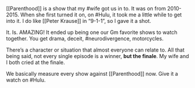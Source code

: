 [[Parenthood]] is a show that my #wife got us in to. It was on from 2010-2015. When she first turned it on, on #Hulu, it took me a little while to get into it. I do like [[Peter Krause]] in “9-1-1”, so I gave it a shot. 

It. Is. AMAZING! It ended up being one our Gm favorite shows to watch together. You get drama, deceit, #neurodivergence, motorcycles. 

There’s a character or situation that almost everyone can relate to. All that being said, not every single episode is a winner, **but the finale**. My wife and I both cried at the finale. 

We basically measure every show against [[Parenthood]] now. Give it a watch on #Hulu. 